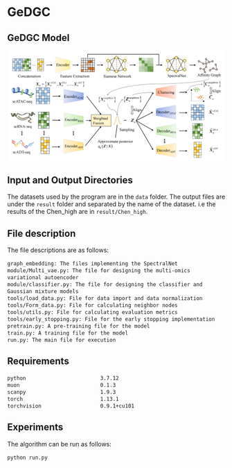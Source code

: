 # GeDGC

## GeDGC Model

<p align="center">
  <img src="figures/model.png" alt="model" width="800" >
</p>

## Input and Output Directories

The datasets used by the program are in the ```data``` folder. The output files are under the ```result``` folder and separated by the name of the dataset. i.e the results of the Chen_high are in ```result/Chen_high```.

## File description

The file descriptions are as follows:
```
graph_embedding: The files implementing the SpectralNet
module/Multi_vae.py: The file for designing the multi-omics variational autoencoder
module/classifier.py: The file for designing the classifier and Gaussian mixture models
tools/load_data.py: File for data import and data normalization
tools/Form_data.py: File for calculating neighbor nodes
tools/utils.py: File for calculating evaluation metrics
tools/early_stopping.py: File for the early stopping implementation
pretrain.py: A pre-training file for the model
train.py: A training file for the model
run.py: The main file for execution
```

## Requirements

```
python                        3.7.12
muon                          0.1.3
scanpy                        1.9.3
torch                         1.13.1
torchvision                   0.9.1+cu101
```

## Experiments

The algorithm can be run as follows:
```
python run.py
```

